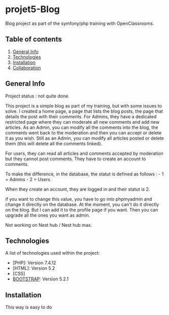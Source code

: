 # projet5-Blog
Blog project as part of the symfony/php training with OpenClassrooms.

## Table of contents
1. [General Info](#general-info)
2. [Technologies](#technologies)
3. [Installation](#installation)
4. [Collaboration](#collaboration)

## General Info
Project status : not quite done.

This project is a simple blog as part of my training, but with some issues to solve.
I created a home page, a page that lists the blog posts, the page that details the post with their comments.
For Admins, they have a dedicated restricted page where they can moderate all new comments and add new articles.
As an Admin, you can modify all the comments into the blog, the comments went back to the moderation and then you can accept or delete it as you wish.
Still as an Admin, you can modify all articles posted or delete them (this will delete all the comments linked).

For users, they can read all articles and comments accepted by moderation but they cannot post comments.
They have to create an account to comments.

To make the difference, in the database, the statut is defined as follows :
    - 1 = Admins
    - 2 = Users

When they create an account, they are logged in and their statut is 2.

if you want to change this value, you have to go into phpmyadmin and change it directly on the database.
At the moment, you can't do it directly on the blog. But I can add it to the profile page if you want. Then you can upgrade all the ones you want as admin.

Not working on Nest hub / Nest hub max.

## Technologies
A list of technologies used within the project:
* [PHP]: Version 7.4.12
* [HTML]: Version 5.2
* [CSS]
* [BOOTSTRAP](https://getbootstrap.com/docs/5.2/getting-started/introduction/): Version 5.2.1

## Installation
This way is easy to do

